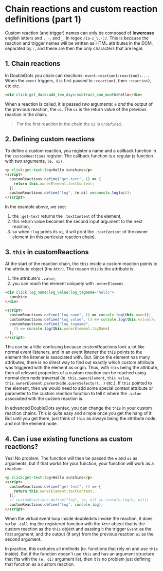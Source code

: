 # Chain reactions and custom reaction definitions (part 1)

Custom reaction (and trigger) names can only be composed of **lowercase** english letters and `.`, `-`, and `_`. In regex `/[a-z_\.-]/`. This is because the reaction and trigger names will be written as HTML attributes in the DOM, separated by `:`, and these are then the only characters that are legal.

## 1. Chain reactions

In DoubleDots you chain can reactions: `event:reaction1:reaction2:...`. When the `event` triggers, it is first passed to `:reaction1`, then `:reaction2`, etc.etc.

```html
<div click:get_date:add_two_days:subtract_one_month>hello</div>
```

When a reaction is called, it is passed *two* arguments: `e` *and* the output of the previous reaction, the `oi`. The `oi` is the return value of the previous reaction in the chain. 

> For the first reaction in the chain the `oi` is `undefined`.

## 2. Defining custom reactions

To define a custom reaction, you register a name and a callback function in the `customReactions` register. The callback function is a regular js function with *two* arguments, `(e, oi)`.
  
```html
<p click:get-text:log>Hello sunshine</p>
<script>
  customReactions.define("get-text", () => {
    return this.ownerElement.textContent;
  });
  customReactions.define("log", (e,oi) =>console.log(oi));
</script>
```

In the example above, we see:
1. the `:get-text` returns the `.textContent` of the element,
2. this return value becomes the second input argument to the next reaction,
3. so when `:log` prints its `oi`, it will print the `.textContent` of the owner element (in this particular reaction chain).

## 3. `this` in customReactions

At the start of the reaction chain, the `this` inside a custom reaction points to the attribute object (the `Attr`). The reason `this` is the attribute is:
1. the attribute's `.value`,
2. you can reach the element uniquely with `.ownerElement`.


```html
<div click:log_name:log_value:log_tagname="hello">
  sunshine
</div>

<script>
  customReactions.define("log_name", () => console.log(this.name));
  customReactions.define("log_value", () => console.log(this.value));
  customReactions.define("log_tagname", 
    () => console.log(this.ownerElement.tagName)
  );
</script>
```

This can be a little confusing because customReactions look a lot like normal event listeners, and in an event listener the `this` points to the element the listener is associated with. But. Since the element has many attributes, there is no direct way to find out exactly which custom attribute was triggered with the element as origin. Thus, with `this` being the attribute, then all relevant properties of a custom reaction can be reached using normal dom node traversal (ie. `this.ownerElement`, `this.value`, `this.ownerElement.parentNode.querySelector(..)` etc.). If `this` pointed to the element, then we would need to add some special context attribute or parameter to the custom reaction function to tell it where the `.value` associated with the custom reaction is.

In advanced DoubleDots syntax, you can change the `this` in your custom reaction chains. This is quite easy and simple once you get the hang of it. But until you get there, just think of `this` as always being the attribute node, and not the element node.

## 4. Can i use existing functions as custom reactions?

Yes! No problem. The function will then be passed the `e` and `oi` as arguments, but if that works for your function, your function will work as a reaction:

```html
<p click:get-text:log>Hello sunshine</p>
<script>
  customReactions.define("get-text", () => {
    return this.ownerElement.textContent;
  });
  // customReactions.define("log", (e, oi) => console.log(e, oi));
  customReactions.define("log", console.log);
</script>
```

When the virtual event loop inside doubledots invoke the reaction, it does so by `.call`-ing the registered function with the `Attr` object that is the custom reaction as the `this` object and passing it the trigger `Event` as the first argument, and the output (if any) from the previous reaction `oi` as the second argument. 

In practice, this excludes all methods (ie. functions that rely on and use `this` inside). But if the function doesn't use `this` and has an argument structure that fits with the `(e, oi)` argument list, then it is no problem just defining that function as a custom reaction.
